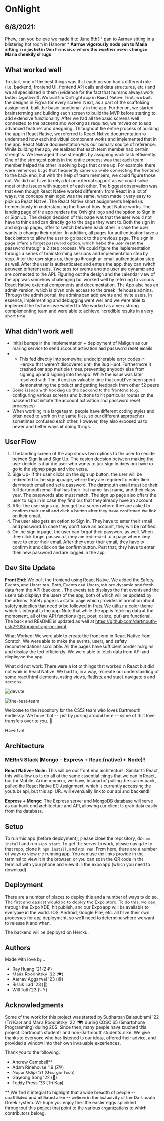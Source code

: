
# OnNight

## 6/8/2021:

Phew, can you believe we made it to June 8th? * pan to Aarnav sitting in a blistering hot room in Hanover * **Aarnav vigorously nods** **pan to Maria sitting in a jacket in San Francisco where the weather never changes** **Maria cheekily shrugs**

## What worked well
To start, one of the best things was that each person had a different role (i.e. backend, frontend UI, frontend API calls and data structures, etc.) and we all specialized in them (evidence for the fact that humans always work better together!!). We buil the OnNight app in React Native. First, we built the designs in Figma for every screen. Next, as a part of the scaffolding assignment, built the basic functionality in the app. Further on, we started brainstorming and building each screen to build the MVP before starting to add extensive functionality. After we had all the basic screens well connected to the backend and working as required, we moved on to add advanced features and designing. Throughout the entire process of building the app in React Native, we referred to React Native documentation to understand how each individual component works and implemented that in the app. React Native documentation was our primary source of reference. While building the app, we realized that each team member had certain strengths. We leveraged those strengths by assigning each task efficiently. One of the strongest points in the entire process was that each team member helped the other in solving bugs that came up. For example, there were numerous bugs that frequently came up while connecting the frontend to the back end, but with the help of team members, we could figure those out. We did not have to rely a lot on external support as we could solve most of the issues with support of each other. The biggest observation was that even though React Native worked differently from React in a lot of ways, the concept/ main logic was the same, which made it very easy to pick up React Native. The React Native short assignments helped us tremendously in understanding the flow of how React Native works. The landing page of the app renders the OnNight logo and the option to Sign in or Sign Up. The design decision of this page was that the user would not have to think and can directly go to the page they want to. Both the sign in and sign up pages, offer to switch between each other in case the user wants to change their option. In addition, all pages for authentication have a back button to allow the user to go back to the previous page. The sign in page offers a forget password option, which helps the user reset the password through a 2 step process. We could figure the implementation through a series of brainstorming sessions and implementation step by step. After the user signs up, they go through an email authentication step as well. After the user is authenticated and enters the app, they can switch between different tabs. Two tabs for events and the user are dynamic and are connected to the API. Figuring out the design and the calendar view of the app was somehow challenging but worked well by referring to various React Native external components and documentation. The App also has an admin version, which is given only access to the greek life house admins. Through the admin portal, the admins can add events and invite users. In essence, implementing and debugging went well and we were able to implement the features we wanted to. We worked as a very strong complementing team and were able to achieve incredible results in a very short time.

## What didn't work well
- Initial bumps in the implementation + deployment of Mailgun as our mailing service to send account activation and password reset emails 
- - This fed directly into somewhat undecipherable error codes in Heroku that weren’t discovered until the Bug Hunt. Furthermore it crashed our app multiple times, preventing anybody else from signing up and signing into the app. While the issue was later resolved with Tim, it cost us valuable time that could’ve been spent demonstrating the product and getting feedback from other 52 peers  
- Some issues with hooking up the backend to the frontend (e.g. configuring various screens and buttons to hit particular routes on the backend that initiate the account activation and password reset processes) 
- When working in a large team, people have different coding styles and often need to work on the same files, so our different approaches sometimes confused each other. However, they also exposed us to newer and better ways of doing things.

## User Flow

1. The landing screen of the app shows two options to the user to decide betwen Sign In and Sign Up. The desion decision between making the user decide is that the user who wants to just sign in does not have to go to the signup page and vice versa.
2. Sign Up- If the user clicks on the sign up button, the user will be redirected to the signup page, where they are required to enter their dartmouth email and set a password. The dartmouth email must be their full dartmouth email that has their first name, last name, and their class year. The passwords also must match. The sign up page also offers the user to sign in in case they find out that they already have an account.
3. After the user signs up, they get to a screen where they are asked to confirm their email and click a button after they have confirmed the link on their email. 
4. The user also gets an option to Sign In. They have to enter their email and password. In case they don't have an account, they will be notified.
5. On the sign in page, the user can forgot their password as well. When they click forget password, they are redirected to a page where they have to enter their email. After they enter their email, they have to confirm it and click on the confirm button. Post that, they have to enter their new password and are logged in the app.

## Dev Site Update

**Front End:** We built the frontend using React Native. We added the Safety, Events, and Users tab. Both, Events and Users, tab are dynamic and fetch data from the API (backend). The events tab displays the frat events and the users tab displays the users of the app, both of which will be updated by the admins. Safety page is a static page which provides information about safety guidelies that need to be followed in frats. We utilize a color theme which is integral to the app. Note that while the app is fetching data at the momoment, all of the API functions (get, post, delete, put) are functional. The back end README is updated as well at https://github.com/dartmouth-cs52-21S/project-api-on-night.

What Worked: We were able to create the front end in React Native from Scratch. We were able to make the events, users, and safety recommendations scrollable. All the pages have sufficient border margins and display the text efficiently. We were able to fetch data from API and display on the app. 

What did not work: There were a lot of things that worked in React but did not work in React Native. We had to, in a way, recreate our understanding of some react/html elements, usting views, flatlists, and stack navigators and screens. 

![devsite](https://github.com/dartmouth-cs52-21S/project-on-night/blob/d4f2ac163fdda8a3598990f7badb7409b8fbb316/img/devsite.gif)

![the-best-team](https://user-images.githubusercontent.com/65991441/118315938-03bc2000-b4ab-11eb-92a1-bb04308153c1.png)

Welcome to the repository for the CS52 team who loves Dartmouth endlessly. We hope that -- just by poking around here -- some of that love transfers over to you. 💚

Have fun!


## Architecture

### MERnN Stack (Mongo + Express + React(native) + Node)!!

**React Native+Node:** This will be our front end architecture. Similar to React, this will allow us to do all of the same essential things that we can in React, but for Mobile. At the moment, we have, instead of pulling the starter pack, pulled the React Native EC Assignment, which is currently accessing the youtube api, but this api URL will eventually link to our api and backend!!

**Express + Mongo:** The Express server and MongoDB database will serve as our back end architecture and API, allowing our client to grab data easily from the database.

## Setup

To run this app (before deployment), please clone the repository, do `npm install` and run `expo start`. To get the server to work, please navigate to that repo, clone it, `npm install`, and `npm run`. From here, there are a number of ways to view the running app. You can use the links provide in the terminal to view it in the browser, or you can scan the QR code in the terminal with your phone and view it in the expo app (which you need to download).

## Deployment

There are a number of places to deploy this and a number of ways to do so. The first and easiest would be to deploy the Expo store. To do this, we can, through the Expo XDE, hit publish, and our Expo app will be available to everyone in the world. IOS, Android, Google Play, etc. all have their own processes for app deployment, so we'll need to determine where we want to release it and when.

The backend will be deployed on Heroku. 

## Authors

Made with love by...

* Ray Huang '21 (ΖΨ)
* Maria Roodnitsky '22 (❤️) 
* Aarnav Aggarwal '23 (😄) 
* Rishik Lad '23 (🌊) 
* Will Toth'23 (ΨΥ)

## Acknowledgments

Some of the work for this project was started by Sudharsan Balasubrami '22 (Tri Kap) and Maria Roodnitsky '22 (❤️) during COSC 65 (Smartphone Programming) during 20S. Since then, many people have touched this project, Dartmouth students and non-Dartmouth students alike. We give thanks to everyone who has listened to our ideas, offered their advice, and provided a window into their own invaluable experiences.

Thank you to the following:
* Andrew Campbell** 
* Adam Rinehouse '19 (ΖΨ)
* Nupur Udipi '21 (Georgia Tech) 
* Gayeong Song '22 (🥐)
* Teddy Press '23 (Tri Kap) 

** We find it integral to highlight that a wide breadth of people -- unaffiliated and affiliated alike -- believe in the inclusivity of the Dartmouth Greek system. We hope you enjoy the little easter eggs sprinkled throughout this project that point to the various organizations to which contributors belong. 

